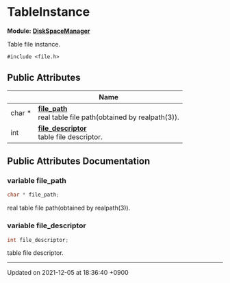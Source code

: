 

# TableInstance

**Module:** **[DiskSpaceManager](/Modules/DiskSpaceManager)**



Table file instance. 


`#include <file.h>`

## Public Attributes

|                | Name           |
| -------------- | -------------- |
| char * | **[file_path](/Classes/TableInstance#variable-file_path)** <br>real table file path(obtained by realpath(3)).  |
| int | **[file_descriptor](/Classes/TableInstance#variable-file_descriptor)** <br>table file descriptor.  |

## Public Attributes Documentation

### variable file_path

```cpp
char * file_path;
```

real table file path(obtained by realpath(3)). 

### variable file_descriptor

```cpp
int file_descriptor;
```

table file descriptor. 

-------------------------------

Updated on 2021-12-05 at 18:36:40 +0900